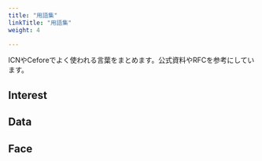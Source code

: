 ```yaml
---
title: "用語集"
linkTitle: "用語集"
weight: 4

---
```


ICNやCeforeでよく使われる言葉をまとめます。公式資料やRFCを参考にしています。

## Interest

## Data

## Face

## 
